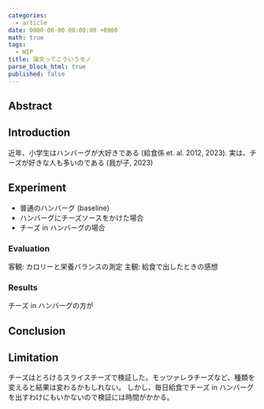 ```yaml
---
categories:
  - article
date: 0000-00-00 00:00:00 +0900
math: true
tags:
  - WIP
title: 論文ってこういうモノ
parse_block_html: true
published: false
---
```


## Abstract

## Introduction

近年、小学生はハンバーグが大好きである (給食係 et. al. 2012, 2023).
実は、チーズが好きな人も多いのである (我が子, 2023)

## Experiment

- 普通のハンバーグ (baseline)
- ハンバーグにチーズソースをかけた場合
- チーズ in ハンバーグの場合

### Evaluation

客観: カロリーと栄養バランスの測定
主観: 給食で出したときの感想

### Results

チーズ in ハンバーグの方が

## Conclusion

## Limitation

チーズはとろけるスライスチーズで検証した。モッツァレラチーズなど、種類を変えると結果は変わるかもしれない。
しかし、毎日給食でチーズ in ハンバーグを出すわけにもいかないので検証には時間がかかる。
